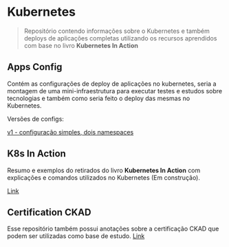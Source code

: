 # Kubernetes

> Repositório contendo informações sobre o Kubernetes e também deploys de aplicações completas utilizando os recursos aprendidos com base no livro **Kubernetes In Action**

## Apps Config

Contém as configurações de deploy de aplicações no kubernetes, seria a montagem de uma mini-infraestrutura para executar testes e estudos sobre tecnologias e também como seria feito o deploy das mesmas no Kubernetes.

Versões de configs:

[v1 - configuração simples, dois namespaces](apps-config/v1)

## K8s In Action

Resumo e exemplos do retirados do livro **Kubernetes In Action** com explicações e comandos utilizados no Kubernetes (Em construção).

[Link](k8s-in-action)

## Certification CKAD

Esse repositório também possui anotações sobre a certificação CKAD que podem ser utilizadas como base de estudo. [Link](certification/ckad)